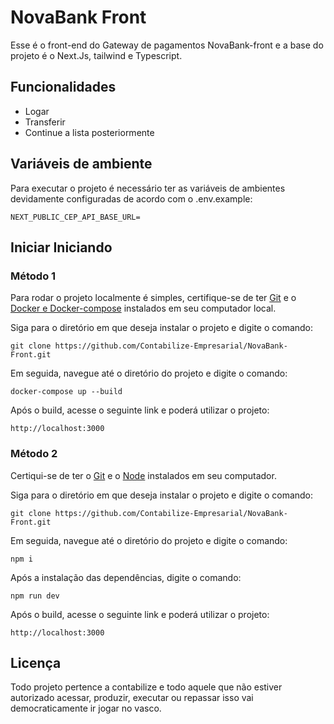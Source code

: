 # NovaBank Front

Esse é o front-end do Gateway de pagamentos NovaBank-front e a base do projeto é o Next.Js, tailwind e Typescript.

## Funcionalidades

- Logar
- Transferir
- Continue a lista posteriormente

## Variáveis de ambiente

Para executar o projeto é necessário ter as variáveis de ambientes devidamente configuradas de acordo com o .env.example:

    NEXT_PUBLIC_CEP_API_BASE_URL=


## Iniciar Iniciando

### Método 1

Para rodar o projeto localmente é simples, certifique-se de ter [Git](https://git-scm.com/downloads) e o [Docker e Docker-compose](https://www.docker.com/products/docker-desktop/) instalados em seu computador local.

Siga para o diretório em que deseja instalar o projeto e digite o comando:

    git clone https://github.com/Contabilize-Empresarial/NovaBank-Front.git

Em seguida, navegue até o diretório do projeto e digite o comando:

    docker-compose up --build

Após o build, acesse o seguinte link e poderá utilizar o projeto:

    http://localhost:3000

### Método 2

Certiqui-se de ter o [Git](https://git-scm.com/downloads) e o [Node](https://nodejs.org/en/download/package-manager) instalados em seu computador.

Siga para o diretório em que deseja instalar o projeto e digite o comando:

    git clone https://github.com/Contabilize-Empresarial/NovaBank-Front.git

Em seguida, navegue até o diretório do projeto e digite o comando:

    npm i

Após a instalação das dependências, digite o comando:

    npm run dev

Após o build, acesse o seguinte link e poderá utilizar o projeto:

    http://localhost:3000

## Licença

Todo projeto pertence a contabilize e todo aquele que não estiver autorizado acessar, produzir, executar ou repassar isso vai democraticamente ir jogar no vasco.